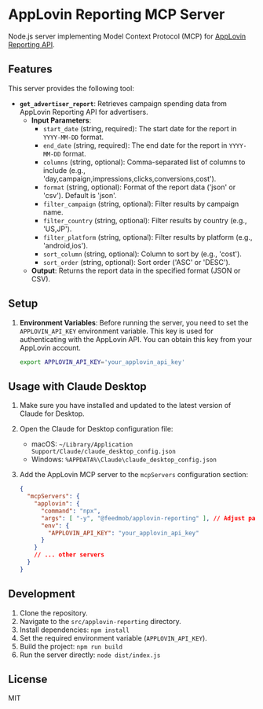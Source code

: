 # AppLovin Reporting MCP Server

Node.js server implementing Model Context Protocol (MCP) for [AppLovin Reporting API](https://dash.applovin.com/documentation/mediation/reporting-api).

## Features

This server provides the following tool:

*   **`get_advertiser_report`**: Retrieves campaign spending data from AppLovin Reporting API for advertisers.
    *   **Input Parameters**:
        *   `start_date` (string, required): The start date for the report in `YYYY-MM-DD` format.
        *   `end_date` (string, required): The end date for the report in `YYYY-MM-DD` format.
        *   `columns` (string, optional): Comma-separated list of columns to include (e.g., 'day,campaign,impressions,clicks,conversions,cost').
        *   `format` (string, optional): Format of the report data ('json' or 'csv'). Default is 'json'.
        *   `filter_campaign` (string, optional): Filter results by campaign name.
        *   `filter_country` (string, optional): Filter results by country (e.g., 'US,JP').
        *   `filter_platform` (string, optional): Filter results by platform (e.g., 'android,ios').
        *   `sort_column` (string, optional): Column to sort by (e.g., 'cost').
        *   `sort_order` (string, optional): Sort order ('ASC' or 'DESC').
    *   **Output**: Returns the report data in the specified format (JSON or CSV).

## Setup

1.  **Environment Variables**: Before running the server, you need to set the `APPLOVIN_API_KEY` environment variable. This key is used for authenticating with the AppLovin API. You can obtain this key from your AppLovin account.

    ```bash
    export APPLOVIN_API_KEY='your_applovin_api_key'
    ```

## Usage with Claude Desktop

1.  Make sure you have installed and updated to the latest version of Claude for Desktop.
2.  Open the Claude for Desktop configuration file:
    *   macOS: `~/Library/Application Support/Claude/claude_desktop_config.json`
    *   Windows: `%APPDATA%\Claude\claude_desktop_config.json`
3.  Add the AppLovin MCP server to the `mcpServers` configuration section:

    ```json
    {
      "mcpServers": {
        "applovin": {
          "command": "npx",
          "args": [ "-y", "@feedmob/applovin-reporting" ], // Adjust path as needed
          "env": {
            "APPLOVIN_API_KEY": "your_applovin_api_key"
          }
        }
        // ... other servers
      }
    }
    ```

## Development

1.  Clone the repository.
2.  Navigate to the `src/applovin-reporting` directory.
3.  Install dependencies: `npm install`
4.  Set the required environment variable (`APPLOVIN_API_KEY`).
5.  Build the project: `npm run build`
6.  Run the server directly: `node dist/index.js`

## License

MIT
